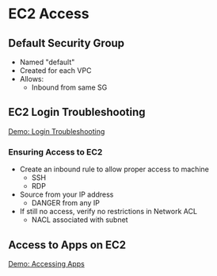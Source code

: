 # EC2 Access

## Default Security Group

- Named "default"
- Created for each VPC
- Allows:
    - Inbound from same SG

## EC2 Login Troubleshooting

[Demo: Login Troubleshooting](./demos/01-login-troubleshooting.md)

### Ensuring Access to EC2

- Create an inbound rule to allow proper access to machine
    - SSH
    - RDP
- Source from your IP address
    - DANGER from any IP
- If still no access, verify no restrictions in Network ACL
    - NACL associated with subnet

## Access to Apps on EC2

[Demo: Accessing Apps]()